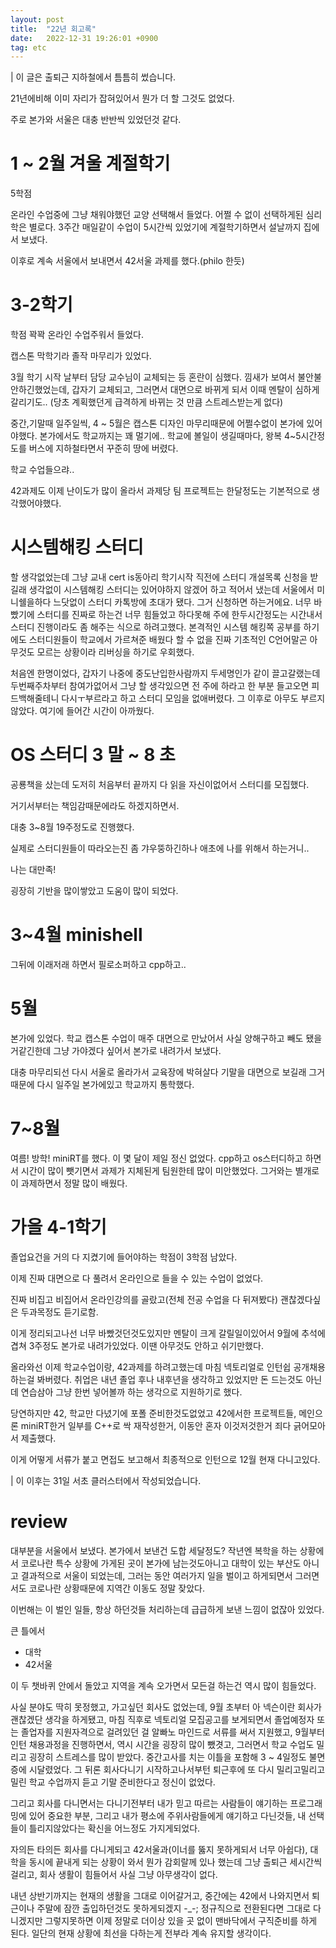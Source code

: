 ```yaml
---
layout: post
title:  "22년 회고록"
date:   2022-12-31 19:26:01 +0900
tag: etc
---
```


| 이 글은 출퇴근 지하철에서 틈틈히 썼습니다.

21년에비해 이미 자리가 잡혀있어서 뭔가 더 할 그것도 없었다.

주로 본가와 서울은 대충 반반씩 있었던것 같다.

# 1 ~ 2월 겨울 계절학기

5학점

온라인 수업중에 그냥 채워야했던 교양 선택해서 들었다.
어쩔 수 없이 선택하게된 심리학은 별로다.
3주간 매일같이 수업이 5시간씩 있었기에 계절학기하면서 설날까지 집에서 보냈다.

이후로 계속 서울에서 보내면서 42서울 과제를 했다.(philo 한듯)

# 3-2학기

학점 꽉꽉 온라인 수업주워서 들었다.

캡스톤 막학기라 졸작 마무리가 있었다.

3월 학기 시작 날부터 담당 교수님이 교체되는 등 혼란이 심했다. 낌새가 보여서 불안불안하긴했었는데, 갑자기 교체되고, 그러면서 대면으로 바뀌게 되서 이때 멘탈이 심하게 갈리기도.. (당초 계획했던게 급격하게 바뀌는 것 만큼 스트레스받는게 없다)

중간,기말때 일주일씩, 4 ~ 5월은 캡스톤 디자인 마무리때문에 어쩔수없이 본가에 있어야했다. 본가에서도 학교까지는 꽤 멀기에.. 학교에 볼일이 생길때마다, 왕복 4~5시간정도를 버스에 지하철타면서 꾸준히 땅에 버렸다. 

학교 수업들으랴..

42과제도 이제 난이도가 많이 올라서 과제당 팀 프로젝트는 한달정도는 기본적으로 생각했어야했다.

# 시스템해킹 스터디

할 생각없었는데 그냥 교내 cert is동아리 학기시작 직전에 스터디 개설목록 신청을 받길래 생각없이 시스템해킹 스터디는 있어야하지 않겠어 하고 적어서 냈는데 서울에서 미니쉘을하다 느닷없이 스터디 카톡방에 초대가 됐다. 그거 신청하면 하는거에요. 
너무 바빴기에 스터디를 진짜로 하는건 너무 힘들었고 하다못해 주에 한두시간정도는 시간내서 스터디 진행이라도 좀 해주는 식으로 하려고했다. 
본격적인 시스템 해킹쪽 공부를 하기에도 스터디원들이 학교에서 가르쳐준 배웠다 할 수 없을 진짜 기초적인 C언어말곤 아무것도 모르는 상황이라 리버싱을 하기로 우회했다.

처음엔 한명이었다, 갑자기 나중에 중도난입한사람까지 두세명인가 같이 끌고갈랬는데 두번째주차부터 참여가없어서 그냥 할 생각있으면 전 주에 하라고 한 부분 들고오면 피드백해줄테니 다시ㅜ부르라고 하고 스터디 모임을 없애버렸다. 그 이후로 아무도 부르지않았다. 여기에 들어간 시간이 아까웠다.


# OS 스터디 3 말 ~ 8 초

공룡책을 샀는데 도저히 처음부터 끝까지 다 읽을 자신이없어서 스터디를 모집했다.

거기서부터는 책임감때문에라도 하겠지하면서.

대충 3~8월 19주정도로 진행했다.

실제로 스터디원들이 따라오는진 좀 갸우뚱하긴하나 애초에 나를 위해서 하는거니..

나는 대만족!

굉장히 기반을 많이쌓았고 도움이 많이 되었다.


# 3~4월 minishell

그뒤에 이래저래 하면서 필로소퍼하고 cpp하고..

# 5월 

본가에 있었다.
학교 캡스톤 수업이 매주 대면으로 만났어서 사실 양해구하고 빼도 됐을거같긴한데 그냥 가야겠다 싶어서 본가로 내려가서 보냈다.

대충 마무리되선 다시 서울로 올라가서 교육장에 박혀살다 기말을 대면으로 보길래 그거때문에 다시 일주일 본가에있고 학교까지 통학했다.


# 7~8월

여름! 방학! 
miniRT를 했다. 이 몇 달이 제일 정신 없었다. cpp하고 os스터디하고 하면서 시간이 많이 뺏기면서 과제가 지체된게 팀원한테 많이 미안했었다. 그거와는 별개로 이 과제하면서 정말 많이 배웠다.

# 가을 4-1학기

졸업요건을 거의 다 지켰기에 들어야하는 학점이 3학점 남았다.

이제 진짜 대면으로 다 풀려서 온라인으로 들을 수 있는 수업이 없었다.

진짜 비집고 비집어서 온라인강의를 골랐고(전체 전공 수업을 다 뒤져봤다) 괜찮겠다싶은 두과목정도 듣기로함.

이게 정리되고나선 너무 바빴것던것도있지만 멘탈이 크게 갈릴일이있어서 9월에 추석에 겹쳐 3주정도 본가로 내려가있었다. 이땐 아무것도 안하고 쉬기만했다.

올라와선 이제 학교수업이랑, 42과제를 하려고했는데 마침 넥토리얼로 인턴쉽 공개채용하는걸 봐버렸다.
취업은 내년 졸업 후나 내후년을 생각하고 있었지만 돈 드는것도 아닌데 연습삼아 그냥 한번 넣어볼까 하는 생각으로 지원하기로 했다. 

당연하지만 42, 학교만 다녔기에 포폴 준비한것도없었고  42에서한 프로젝트들, 메인으론 miniRT한거 일부를 C++로 싹 재작성한거, 이동안 혼자 이것저것한거 죄다 긁어모아서 제출했다.

이게 어떻게 서류가 붙고 면접도 보고해서 최종적으로 인턴으로 12월 현재 다니고있다.

| 이 이후는 31일 서초 클러스터에서 작성되었습니다.

# review

대부분을 서울에서 보냈다. 본가에서 보낸건 도합 세달정도?
작년엔 복학을 하는 상황에서 코로나란 특수 상황에 가게된 곳이 본가에 남는것도아니고 대학이 있는 부산도 아니고 결과적으로 서울이 되었는데, 그러는 동안 여러가지 일을 벌이고 하게되면서 그러면서도 코로나란 상황때문에 지역간 이동도 정말 잦았다.

이번해는 이 벌인 일들, 항상 하던것들 처리하는데 급급하게 보낸 느낌이 없잖아 있었다. 

큰 틀에서 
- 대학
- 42서울

이 두 챗바퀴 안에서 돌았고 지역을 계속 오가면서 모든걸 하는건 역시 많이 힘들었다.

사실 분야도 딱히 못정했고, 가고싶던 회사도 없었는데, 9월 초부터 아 넥슨이란 회사가 괜찮겠단 생각을 하게됐고, 마침 직후로 넥토리얼 모집공고를 보게되면서 졸업예정자 또는 졸업자를 지원자격으로 걸려있던 걸 알빠노 마인드로 서류를 써서 지원했고, 9월부터 인턴 채용과정을 진행하면서, 역시 시간을 굉장히 많이 뺐겻고, 그러면서 학교 수업도 밀리고 굉장히 스트레스를 많이 받았다. 중간고사를 치는 이틀을 포함해 3 ~ 4일정도 불면증에 시달렸었다. 그 뒤론 회사다니기 시작하고나서부턴 퇴근후에 또 다시 밀리고밀리고 밀린 학교 수업까지 듣고 기말 준비한다고 정신이 없었다.

그리고 회사를 다니면서는 다니기전부터 내가 믿고 따르는 사람들이 얘기하는 프로그래밍에 있어 중요한 부분, 그리고 내가 평소에 주위사람들에게 얘기하고 다닌것들, 내 선택들이 틀리지않았다는 확신을 어느정도 가지게되었다.

자의든 타의든 회사를 다니게되고 42서울과(이너를 뚫지 못하게되서 너무 아쉽다), 대학을 동시에 끝내게 되는 상황이 와서 뭔가 감회랄께 있나 했는데 그냥 출퇴근 세시간씩 걸리고, 회사 생활이 힘들어서 사실 그냥 아무생각이 없다.

내년 상반기까지는 현재의 생활을 그대로 이어갈거고, 중간에는 42에서 나와지면서 퇴근이나 주말에 잠깐 출입하던것도 못하게되겠지 -_-; 
정규직으로 전환된다면 그대로 다니겠지만 그렇지못하면 이제 정말로 더이상 있을 곳 없이 맨바닥에서 구직준비를 하게 된다.
일단의 현재 상황에 최선을 다하는게 전부라 계속 유지할 생각이다.
